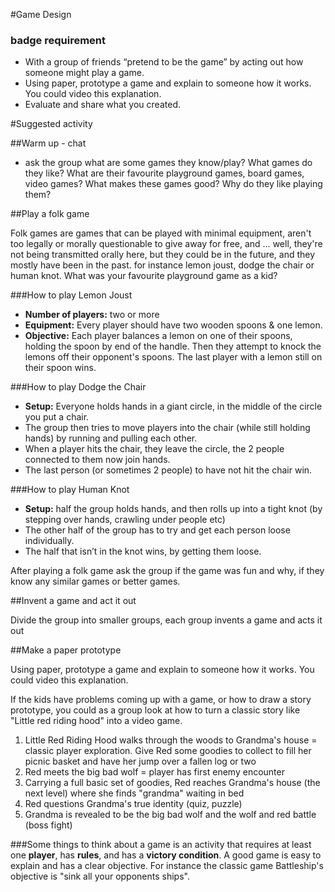 #Game Design

### badge requirement

*  With a group of friends “pretend to be the game” by acting out how someone might play a game.
*  Using paper, prototype a game and explain to someone how it works. You could video this explanation.
* Evaluate and share what you created.

#Suggested activity

##Warm up - chat
* ask the group what are some games they know/play? What games do they like? What are their favourite playground games, board games, video games? What makes these games good? Why do they like playing them?

##Play a folk game 

Folk games are games that can be played with minimal equipment, aren't too legally or morally questionable to give away for free, and … well, they're not being transmitted orally here, but they could be in the future, and they mostly have been in the past.  for instance lemon joust, dodge the chair or human knot. What was your favourite playground game as a kid?

###How to play Lemon Joust 

* __Number of players:__ two or more 
* __Equipment:__ Every player should have two wooden spoons & one lemon.
* __Objective:__ Each player balances a lemon on one of their spoons, holding the spoon by end of the handle. Then they attempt to knock the lemons off their opponent's spoons. The last player with a lemon still on their spoon wins.

###How to play Dodge the Chair

* __Setup:__ Everyone holds hands in a giant circle, in the middle of the circle you put a chair.
* The group then tries to move players into the chair (while still holding hands) by running and pulling each other.
* When a player hits the chair, they leave the circle, the 2 people connected to them now join hands.
* The last person (or sometimes 2 people) to have not hit the chair win.

###How to play Human Knot

* __Setup:__ half the group holds hands, and then rolls up into a tight knot (by stepping over hands, crawling under people etc)
* The other half of the group has to try and get each person loose individually.
* The half that isn’t in the knot wins, by getting them loose.

After playing a folk game ask the group if the game was fun and why, if they know any similar games or better games.


##Invent a game and act it out

Divide the group into smaller groups, each group invents a game and acts it out

##Make a paper prototype

Using paper, prototype a game and explain to someone how it works. You could video this explanation.

If the kids have problems coming up with a game, or how to draw a story prototype, you could as a group look at how to turn a classic story like "Little red riding hood" into a video game.

1. Little Red Riding Hood walks through the woods to Grandma's house = classic player exploration. Give Red some goodies to collect to fill her picnic basket and have her jump over a fallen log or two
2. Red meets the big bad wolf = player has first enemy encounter
3. Carrying a full basic set of goodies, Red reaches Grandma's house (the next level) where she finds "grandma" waiting in bed
4. Red questions Grandma's true identity (quiz, puzzle)
5. Grandma is revealed to be the big bad wolf and the wolf and red battle (boss fight) 

###Some things to think about
a game is an activity that requires at least one __player__, has __rules__, and has a __victory condition__. A good game is easy to explain and has a clear objective. For instance the classic game Battleship's objective is "sink all your opponents ships".





